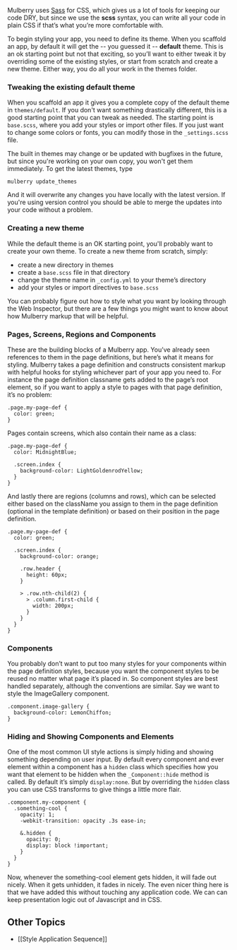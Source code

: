 Mulberry uses [Sass](http://sass-lang.com/) for CSS, which gives us a lot of tools for keeping our code DRY, but since we use the **scss** syntax, you can write all your code in plain CSS if that’s what you’re more comfortable with.

To begin styling your app, you need to define its theme. When you scaffold an app, by default it will get the -- you guessed it -- **default** theme. This is an ok starting point but not that exciting, so you’ll want to either tweak it by overriding some of the existing styles, or start from scratch and create a new theme. Either way, you do all your work in the themes folder. 

### Tweaking the existing default theme

When you scaffold an app it gives you a complete copy of the default theme in `themes/default`. If you don't want something drastically different, this is a good starting point that you can tweak as needed. The starting point is `base.scss`, where you add your styles or import other files. If you just want to change some colors or fonts, you can modify those in the `_settings.scss` file.

The built in themes may change or be updated with bugfixes in the future, but since you're working on your own copy, you won't get them immediately. To get the latest themes, type 

    mulberry update_themes

And it will overwrite any changes you have locally with the latest version. If you're using version control you should be able to merge the updates into your code without a problem.

### Creating a new theme
While the default theme is an OK starting point, you'll probably want to create your own theme. To create a new theme from scratch, simply:

* create a new directory in themes
* create a `base.scss` file in that directory
* change the theme name in `_config.yml` to your theme’s directory
* add your styles or import directives to `base.scss` 

You can probably figure out how to style what you want by looking through the Web Inspector, but there are a few things you might want to know about how Mulberry markup that will be helpful.

### Pages, Screens, Regions and Components

These are the building blocks of a Mulberry app. You’ve already seen references to them in the page definitions, but here’s what it means for styling. Mulberry takes a page definition and constructs consistent markup with helpful hooks for styling whichever part of your app you need to. For instance the page definition classname gets added to the page’s root element, so if you want to apply a style to pages with that page definition, it’s no problem:

    .page.my-page-def {
      color: green;
    }

Pages contain screens, which also contain their name as a class: 

    .page.my-page-def {
      color: MidnightBlue;
      
      .screen.index {
        background-color: LightGoldenrodYellow;
      }
    }

And lastly there are regions (columns and rows), which can be selected either based on the className you assign to them in the page definition (optional in the template definition) or based on their position in the page definition.

    .page.my-page-def {
      color: green;
      
      .screen.index {
        background-color: orange;
        
        .row.header {
          height: 60px;
        }

        > .row.nth-child(2) {
          > .column.first-child {
            width: 200px;
          }
        }
      }
    }

### Components
You probably don’t want to put too many styles for your components within the page definition styles, because you want the component styles to be reused no matter what page it’s placed in. So component styles are best handled separately, although the conventions are similar. Say we want to style the ImageGallery component. 

    .component.image-gallery {
      background-color: LemonChiffon;
    }

### Hiding and Showing Components and Elements 
One of the most common UI style actions is simply hiding and showing something depending on user input. By default every component and ever element within a component has a `hidden` class which specifies how you want that element to be hidden when the `_Component::hide` method is called. By default it’s simply `display:none`. But by overriding the `hidden` class you can use CSS transforms to give things a little more flair.

    .component.my-component {
      .something-cool {
        opacity: 1;
        -webkit-transition: opacity .3s ease-in;
        
        &.hidden {
          opacity: 0;
          display: block !important;
        }
      }
    }

Now, whenever the something-cool element gets hidden, it will fade out nicely. When it gets unhidden, it fades in nicely. The even nicer thing here is that we have added this without touching any application code. We can can keep presentation logic out of Javascript and in CSS.

## Other Topics

* [[Style Application Sequence]]